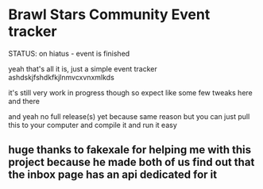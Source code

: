 # Brawl Stars Community Event tracker

STATUS: on hiatus - event is finished

yeah that's all it is, just a simple event tracker
ashdskjfshdkfkjlnmvcxvnxmlkds

it's still very work in progress though so expect like some few tweaks here and there

and yeah no full release(s) yet because same reason but you can just pull this to your computer and compile it and run it easy

## huge thanks to fakexale for helping me with this project because he made both of us find out that the inbox page has an api dedicated for it

